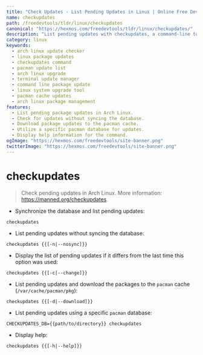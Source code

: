 ```yaml
---
title: "Check Updates - List Pending Updates in Linux | Online Free DevTools by Hexmos"
name: checkupdates
path: /freedevtools/tldr/linux/checkupdates
canonical: "https://hexmos.com/freedevtools/tldr/linux/checkupdates/"
description: "List pending updates with checkupdates, a command-line tool for Arch Linux. Monitor package updates without syncing, and manage cached packages. Free online tool, no registration required."
category: linux
keywords:
  - arch linux update checker
  - linux package updates
  - checkupdates command
  - pacman update list
  - arch linux upgrade
  - terminal update manager
  - command line package update
  - linux system upgrade tool
  - pacman cache updates
  - arch linux package management
features:
  - List pending package updates in Arch Linux.
  - Check for updates without syncing the database.
  - Download package updates to the pacman cache.
  - Utilize a specific pacman database for updates.
  - Display help information for the command.
ogImage: "https://hexmos.com/freedevtools/site-banner.png"
twitterImage: "https://hexmos.com/freedevtools/site-banner.png"
---
```


# checkupdates

> Check pending updates in Arch Linux.
> More information: <https://manned.org/checkupdates>.

- Synchronize the database and list pending updates:

`checkupdates`

- List pending updates without syncing the database:

`checkupdates {{[-n|--nosync]}}`

- Display the list of pending updates if it differs from the last time this option was used:

`checkupdates {{[-c|--change]}}`

- List pending updates and download the packages to the `pacman` cache (`/var/cache/pacman/pkg`):

`checkupdates {{[-d|--download]}}`

- List pending updates using a specific `pacman` database:

`CHECKUPDATES_DB={{path/to/directory}} checkupdates`

- Display help:

`checkupdates {{[-h|--help]}}`
